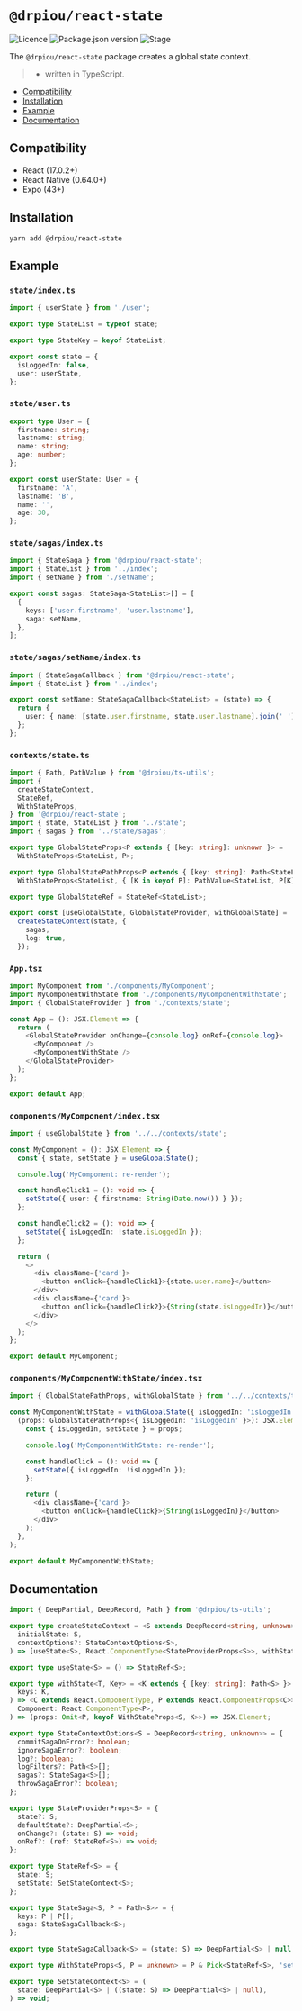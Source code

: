 # `@drpiou/react-state`

![Licence](https://img.shields.io/github/license/drpiou/react-state)
![Package.json version](https://img.shields.io/github/package-json/v/drpiou/react-state)
![Stage](https://img.shields.io/badge/stage-experimental-important)

The `@drpiou/react-state` package creates a global state context.

> - written in TypeScript.

<!--ts-->

- [Compatibility](#compatibility)
- [Installation](#installation)
- [Example](#example)
- [Documentation](#documentation)

<!--te-->

## Compatibility

- React (17.0.2+)
- React Native (0.64.0+)
- Expo (43+)

## Installation

```shell
yarn add @drpiou/react-state
```

## Example

### `state/index.ts`

```typescript
import { userState } from './user';

export type StateList = typeof state;

export type StateKey = keyof StateList;

export const state = {
  isLoggedIn: false,
  user: userState,
};
```

### `state/user.ts`

```typescript
export type User = {
  firstname: string;
  lastname: string;
  name: string;
  age: number;
};

export const userState: User = {
  firstname: 'A',
  lastname: 'B',
  name: '',
  age: 30,
};
```

### `state/sagas/index.ts`

```typescript
import { StateSaga } from '@drpiou/react-state';
import { StateList } from '../index';
import { setName } from './setName';

export const sagas: StateSaga<StateList>[] = [
  {
    keys: ['user.firstname', 'user.lastname'],
    saga: setName,
  },
];
```

### `state/sagas/setName/index.ts`

```typescript
import { StateSagaCallback } from '@drpiou/react-state';
import { StateList } from '../index';

export const setName: StateSagaCallback<StateList> = (state) => {
  return {
    user: { name: [state.user.firstname, state.user.lastname].join(' ') },
  };
};
```

### `contexts/state.ts`

```typescript
import { Path, PathValue } from '@drpiou/ts-utils';
import {
  createStateContext,
  StateRef,
  WithStateProps,
} from '@drpiou/react-state';
import { state, StateList } from '../state';
import { sagas } from '../state/sagas';

export type GlobalStateProps<P extends { [key: string]: unknown }> =
  WithStateProps<StateList, P>;

export type GlobalStatePathProps<P extends { [key: string]: Path<StateList> }> =
  WithStateProps<StateList, { [K in keyof P]: PathValue<StateList, P[K]> }>;

export type GlobalStateRef = StateRef<StateList>;

export const [useGlobalState, GlobalStateProvider, withGlobalState] =
  createStateContext(state, {
    sagas,
    log: true,
  });
```

### `App.tsx`

```typescript jsx
import MyComponent from './components/MyComponent';
import MyComponentWithState from './components/MyComponentWithState';
import { GlobalStateProvider } from './contexts/state';

const App = (): JSX.Element => {
  return (
    <GlobalStateProvider onChange={console.log} onRef={console.log}>
      <MyComponent />
      <MyComponentWithState />
    </GlobalStateProvider>
  );
};

export default App;
```

### `components/MyComponent/index.tsx`

```typescript jsx
import { useGlobalState } from '../../contexts/state';

const MyComponent = (): JSX.Element => {
  const { state, setState } = useGlobalState();

  console.log('MyComponent: re-render');

  const handleClick1 = (): void => {
    setState({ user: { firstname: String(Date.now()) } });
  };

  const handleClick2 = (): void => {
    setState({ isLoggedIn: !state.isLoggedIn });
  };

  return (
    <>
      <div className={'card'}>
        <button onClick={handleClick1}>{state.user.name}</button>
      </div>
      <div className={'card'}>
        <button onClick={handleClick2}>{String(state.isLoggedIn)}</button>
      </div>
    </>
  );
};

export default MyComponent;
```

### `components/MyComponentWithState/index.tsx`

```typescript jsx
import { GlobalStatePathProps, withGlobalState } from '../../contexts/theme';

const MyComponentWithState = withGlobalState({ isLoggedIn: 'isLoggedIn' })(
  (props: GlobalStatePathProps<{ isLoggedIn: 'isLoggedIn' }>): JSX.Element => {
    const { isLoggedIn, setState } = props;

    console.log('MyComponentWithState: re-render');

    const handleClick = (): void => {
      setState({ isLoggedIn: !isLoggedIn });
    };

    return (
      <div className={'card'}>
        <button onClick={handleClick}>{String(isLoggedIn)}</button>
      </div>
    );
  },
);

export default MyComponentWithState;
```

## Documentation

```typescript
import { DeepPartial, DeepRecord, Path } from '@drpiou/ts-utils';

export type createStateContext = <S extends DeepRecord<string, unknown>>(
  initialState: S,
  contextOptions?: StateContextOptions<S>,
) => [useState<S>, React.ComponentType<StateProviderProps<S>>, withState<S>];

export type useState<S> = () => StateRef<S>;

export type withState<T, Key> = <K extends { [key: string]: Path<S> }>(
  keys: K,
) => <C extends React.ComponentType, P extends React.ComponentProps<C>>(
  Component: React.ComponentType<P>,
) => (props: Omit<P, keyof WithStateProps<S, K>>) => JSX.Element;

export type StateContextOptions<S = DeepRecord<string, unknown>> = {
  commitSagaOnError?: boolean;
  ignoreSagaError?: boolean;
  log?: boolean;
  logFilters?: Path<S>[];
  sagas?: StateSaga<S>[];
  throwSagaError?: boolean;
};

export type StateProviderProps<S> = {
  state?: S;
  defaultState?: DeepPartial<S>;
  onChange?: (state: S) => void;
  onRef?: (ref: StateRef<S>) => void;
};

export type StateRef<S> = {
  state: S;
  setState: SetStateContext<S>;
};

export type StateSaga<S, P = Path<S>> = {
  keys: P | P[];
  saga: StateSagaCallback<S>;
};

export type StateSagaCallback<S> = (state: S) => DeepPartial<S> | null;

export type WithStateProps<S, P = unknown> = P & Pick<StateRef<S>, 'setState'>;

export type SetStateContext<S> = (
  state: DeepPartial<S> | ((state: S) => DeepPartial<S> | null),
) => void;
```
